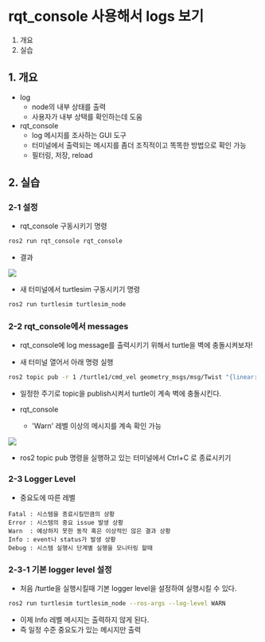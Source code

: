 # rqt_console 사용해서 logs 보기
1. 개요
2. 실습


## 1. 개요
* log
  * node의 내부 상태를 출력
  * 사용자가 내부 상택를 확인하는데 도움
* rqt_console
  * log 메시지를 조사하는 GUI 도구
  * 터미널에서 출력되는 메시지를 좀더 조직적이고 똑똑한 방법으로 확인 가능
  * 필터링, 저장, reload

## 2. 실습

### 2-1 설정
* rqt_console 구동시키기 명령
```bash
ros2 run rqt_console rqt_console
```

* 결과

![](https://docs.ros.org/en/foxy/_images/console.png)

* 새 터미널에서 turtlesim 구동시키기 명령
```bash
ros2 run turtlesim turtlesim_node
```

### 2-2 rqt_console에서 messages
* rqt_console에 log message를 출력시키기 위해서 turtle을 벽에 충돌시켜보자!
  
* 새 터미널 열어서 아래 명령 실행
```bash
ros2 topic pub -r 1 /turtle1/cmd_vel geometry_msgs/msg/Twist "{linear: {x: 2.0, y: 0.0, z: 0.0}, angular: {x: 0.0,y: 0.0,z: 0.0}}"
```
  * 일정한 주기로 topic을 publish시켜서 turtle이 계속 벽에 충돌시킨다. 

* rqt_console
  * 'Warn' 레벨 이상의 메시지를 계속 확인 가능

![](https://docs.ros.org/en/foxy/_images/warn.png)


* ros2 topic pub 명령을 실행하고 있는 터미널에서 Ctrl+C 로 종료시키기
  
### 2-3 Logger Level
* 중요도에 따른 레벨
```
Fatal : 시스템을 종료시킬만큼의 상황
Error : 시스템의 중요 issue 발생 상황
Warn  : 예상하지 못한 동작 혹은 이상적인 않은 결과 상황
Info : event나 status가 발생 상황
Debug : 시스템 실행시 단계별 실행을 모니터링 할때
```

### 2-3-1 기본 logger level 설정
* 처음 /turtle을 실행시킬때 기본 logger level을 설정하여 실행시킬 수 있다.

```bash
ros2 run turtlesim turtlesim_node --ros-args --log-level WARN
```
  * 이제 Info 레벨 메시지는 출력하지 않게 된다.
  * 즉 일정 수준 중요도가 있는 메시지만 출력

